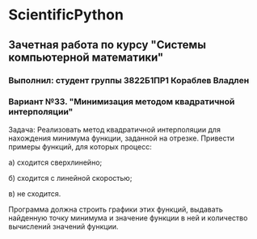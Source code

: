 # ScientificPython 
## Зачетная работа по курсу "Системы компьютерной математики" 
### Выполнил: студент группы 3822Б1ПР1 Кораблев Владлен 

### Вариант №33. "Минимизация методом квадратичной интерполяции"  

Задача: Реализовать метод квадратичной интерполяции для нахождения минимума функции, заданной на отрезке. Привести примеры функций, для которых процесс: 

а) сходится сверхлинейно; 

б) сходится с линейной скоростью; 

в) не сходится. 

Программа должна строить графики этих функций, выдавать найденную точку минимума и значение функции в ней и количество вычислений значений функции.
